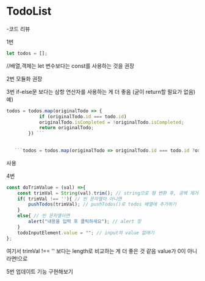 # TodoList

-코드 리뷰

1번
```javascript
let todos = [];
```
//배열,객체는 let 변수보다는 const를 사용하는 것을 권장

2번
모듈화 권장

3번
if-else문 보다는 삼항 연산자를 사용하는 게 더 좋음 (굳이 return할 필요가 없음)
예) 
```javascript
todos = todos.map(originalTodo => {
            if (originalTodo.id === todo.id) 
            originalTodo.isCompleted = !originalTodo.isCompleted;
            return originalTodo;
        }) ```
   
       
   ```todos = todos.map(originalTodo => originalTodo.id === todo.id ?originalTodo.isCompleted = !originalTodo.isCompleted : originalTodo
   ```
   사용
    
4번
```javascript
const doTrimValue = (val) =>{ 
    const trimVal = String(val).trim(); // string으로 형 변환 후, 공백 제거
    if( trimVal !== ''){ // 빈 문자열이 아니면
        pushTodos(trimVal); // pushTodos()로 todos 배열에 추가하기
    }
    else{ // 빈 문자열이면
        alert("내용을 입력 후 클릭하세요"); // alert 창
    }
    todoInputElement.value = ""; // input의 value 없애기
};
```
여기서 trimVal !== '' 보다는 length로 비교하는 게 더 좋은 것 같음 value가 0이 아니라면!으로

5번
업데이트 기능 구현해보기
